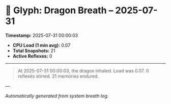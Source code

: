# 🐉 Glyph: Dragon Breath – 2025-07-31

**Timestamp:** 2025-07-31 00:00:03

- **CPU Load (1 min avg):** 0.07
- **Total Snapshots:** 21
- **Active Reflexes:** 0

---

> At 2025-07-31 00:00:03, the dragon inhaled. Load was 0.07. 0 reflexes stirred. 21 memories endured.

—

_Automatically generated from system breath log._
